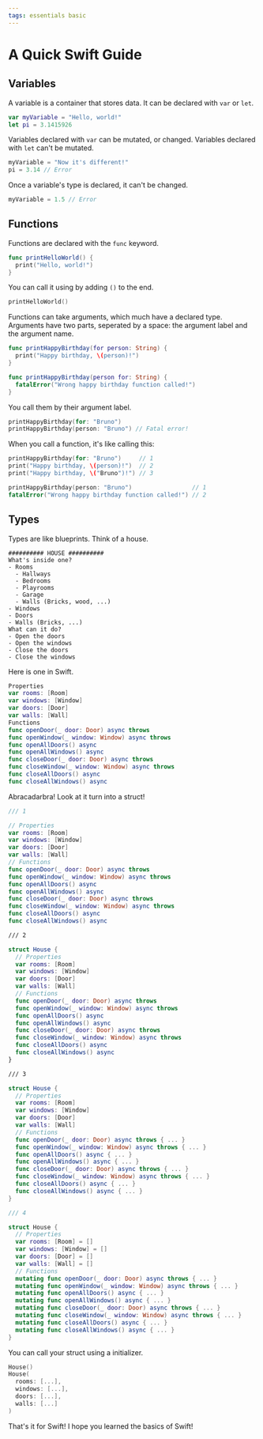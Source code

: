 ```yaml
---
tags: essentials basic
---
```


# A Quick Swift Guide

## Variables

A variable is a container that stores data. It can be declared with `var` or `let`.

```swift
var myVariable = "Hello, world!"
let pi = 3.1415926
```

Variables declared with `var` can be mutated, or changed. Variables declared with `let` can't be mutated.

```swift
myVariable = "Now it's different!"
pi = 3.14 // Error
```

Once a variable's type is declared, it can't be changed.

```swift
myVariable = 1.5 // Error
```

## Functions

Functions are declared with the `func` keyword.

```swift
func printHelloWorld() {
  print("Hello, world!")
}
```

You can call it using by adding `()` to the end.

```swift
printHelloWorld()
```

Functions can take arguments, which much have a declared type. Arguments have two parts, seperated by a space: the argument label and the argument name.

```swift
func printHappyBirthday(for person: String) {
  print("Happy birthday, \(person)!")
}

func printHappyBirthday(person for: String) {
  fatalError("Wrong happy birthday function called!")
}
```

You call them by their argument label.

```swift
printHappyBirthday(for: "Bruno")
printHappyBirthday(person: "Bruno") // Fatal error!
```

When you call a function, it's like calling this:

```swift
printHappyBirthday(for: "Bruno")     // 1
print("Happy birthday, \(person)!")  // 2
print("Happy birthday, \("Bruno")!") // 3

printHappyBirthday(person: "Bruno")                 // 1
fatalError("Wrong happy birthday function called!") // 2
```

## Types

Types are like blueprints. Think of a house.

```
########## HOUSE ##########
What's inside one?
- Rooms
  - Hallways
  - Bedrooms
  - Playrooms
  - Garage
  - Walls (Bricks, wood, ...)
- Windows
- Doors
- Walls (Bricks, ...)
What can it do?
- Open the doors
- Open the windows
- Close the doors
- Close the windows
```

Here is one in Swift.

```swift
Properties
var rooms: [Room]
var windows: [Window]
var doors: [Door]
var walls: [Wall]
Functions
func openDoor(_ door: Door) async throws
func openWindow(_ window: Window) async throws
func openAllDoors() async
func openAllWindows() async
func closeDoor(_ door: Door) async throws
func closeWindow(_ window: Window) async throws
func closeAllDoors() async
func closeAllWindows() async
```

Abracadarbra! Look at it turn into a struct!

```swift
/// 1

// Properties
var rooms: [Room]
var windows: [Window]
var doors: [Door]
var walls: [Wall]
// Functions
func openDoor(_ door: Door) async throws
func openWindow(_ window: Window) async throws
func openAllDoors() async
func openAllWindows() async
func closeDoor(_ door: Door) async throws
func closeWindow(_ window: Window) async throws
func closeAllDoors() async
func closeAllWindows() async

/// 2

struct House {
  // Properties
  var rooms: [Room]
  var windows: [Window]
  var doors: [Door]
  var walls: [Wall]
  // Functions
  func openDoor(_ door: Door) async throws
  func openWindow(_ window: Window) async throws
  func openAllDoors() async
  func openAllWindows() async
  func closeDoor(_ door: Door) async throws
  func closeWindow(_ window: Window) async throws
  func closeAllDoors() async
  func closeAllWindows() async
}

/// 3

struct House {
  // Properties
  var rooms: [Room]
  var windows: [Window]
  var doors: [Door]
  var walls: [Wall]
  // Functions
  func openDoor(_ door: Door) async throws { ... }
  func openWindow(_ window: Window) async throws { ... }
  func openAllDoors() async { ... }
  func openAllWindows() async { ... }
  func closeDoor(_ door: Door) async throws { ... }
  func closeWindow(_ window: Window) async throws { ... }
  func closeAllDoors() async { ... }
  func closeAllWindows() async { ... }
}

/// 4

struct House {
  // Properties
  var rooms: [Room] = []
  var windows: [Window] = []
  var doors: [Door] = []
  var walls: [Wall] = []
  // Functions
  mutating func openDoor(_ door: Door) async throws { ... }
  mutating func openWindow(_ window: Window) async throws { ... }
  mutating func openAllDoors() async { ... }
  mutating func openAllWindows() async { ... }
  mutating func closeDoor(_ door: Door) async throws { ... }
  mutating func closeWindow(_ window: Window) async throws { ... }
  mutating func closeAllDoors() async { ... }
  mutating func closeAllWindows() async { ... }
}
```

You can call your struct using a initializer.

```swift
House()
House(
  rooms: [...],
  windows: [...],
  doors: [...],
  walls: [...]
)
```

That's it for Swift! I hope you learned the basics of Swift!
